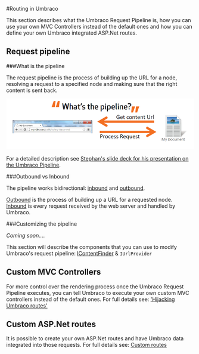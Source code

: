 #Routing in Umbraco

This section describes what the Umbraco Request Pipeline is, how you can use your own MVC Controllers instead of the default ones and how you can define your own Umbraco integrated ASP.Net routes.

## Request pipeline

###What is the pipeline

The request pipeline is the process of building up the URL for a node, resolving a request to a specified node and making sure that the right content is sent back.

![what is the pipeline](images/what-is-the-pipeline.png)

For a detailed description see [Stephan's slide deck for his presentation on the Umbraco Pipeline](document/TheUmbraco6RequestPipeline.pdf).

###Outbound vs Inbound

The pipeline works bidirectional: [inbound](inbound-pipeline.md) and [outbound](outbound-pipeline.md).

[Outbound](outbound-pipeline.md) is the process of building up a URL for a requested node.  [Inbound](inbound-pipeline.md) is every request received by the web server and handled by Umbraco.

###Customizing the pipeline

*Coming soon....*

This section will describe the components that you can use to modify Umbraco's request pipeline: [IContentFinder](IContentFinder.md) & `IUrlProvider`

## Custom MVC Controllers

For more control over the rendering process once the Umbraco Request Pipeline executes, you can tell Umbraco to execute your own custom MVC controllers instead of the default ones. For full details see: ['Hijacking Umbraco routes'](../Templating/Mvc/custom-controllers.md)

## Custom ASP.Net routes

It is possible to create your own ASP.Net routes and have Umbraco data integrated into those requests. For full details see: [Custom routes](../Templating/Mvc/custom-routes.md)
